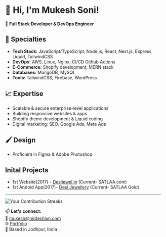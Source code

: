 # 👋 Hi, I'm Mukesh Soni!  

🚀 **Full Stack Developer & DevOps Engineer**  

## 🔧 Specialties  
- **Tech Stack:** JavaScript/TypeScript, Node.js, React, Next.js, Express, Liquid, TailwindCSS  
- **DevOps:** AWS, Linux, Nginx, CI/CD Github Actions
- **E-Commerce:** Shopify development, MERN stack  
- **Databases:** MongoDB, MySQL  
- **Tools:** TailwindCSS, Firebase, WordPress  

## 📈 Expertise  
- Scalable & secure enterprise-level applications  
- Building responsive websites & apps 
- Shopify theme development & Liquid coding  
- Digital marketing: SEO, Google Ads, Meta Ads  

## 🖌️ Design  
- Proficient in Figma & Adobe Photoshop

## Inital Projects
- 1st Website(2017) - [Desijewel.in](https://web.archive.org/web/20171127064439/http://desijewel.in/)  (Current- SATLAA.com)
- 1st Andoid App(2017)- [Desi Jewellery](https://nirdesham.com](https://play.google.com/store/apps/details?id=satlaa.desijewellery&hl=en_IN))    (Current- SATLAA Gold)
  
---
![Your Contribution Streaks](https://github-readme-streak-stats.herokuapp.com/?user=mukesh7664&hide_border=true&theme=dark)






📫 **Let's connect:**  
📧 [mukesh@nirdesham.com](mailto:mukesh@nirdesham.com)  
🌐 [Portfolio](https://nirdesham.com)  
📍 Based in Jodhpur, India  
